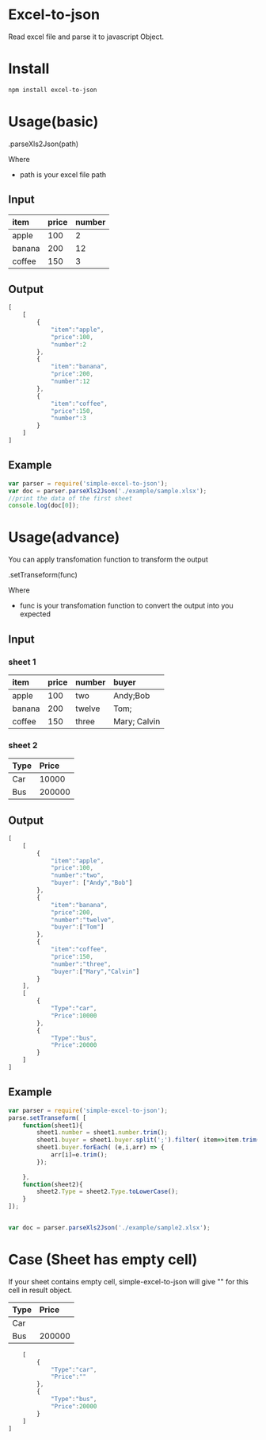 # Excel-to-json
Read excel file and parse it to javascript Object.

# Install

```sh
npm install excel-to-json
```

# Usage(basic) 

 .parseXls2Json(path)

 Where 
 *  path is your excel file path

## Input
| item | price | number |
| :------------- | :--------- | :------------- |
| apple |100 |2 |
| banana | 200 | 12 |
| coffee | 150| 3 |

## Output
```js
[
    [
        {
            "item":"apple",
            "price":100,
            "number":2    
        },
        {
            "item":"banana",
            "price":200,
            "number":12
        },
        {
            "item":"coffee",
            "price":150,
            "number":3
        }
    ]
]
```

## Example
``` javascript
var parser = require('simple-excel-to-json');
var doc = parser.parseXls2Json('./example/sample.xlsx');
//print the data of the first sheet
console.log(doc[0]);
```



# Usage(advance)

You can apply transfomation function to transform the output 

.setTranseform(func)

Where
*   func is your transfomation function to convert the output into you expected 

## Input

### sheet 1

| item | price | number | buyer |
| :------------- | :--------- | :------------- | :---------- |
| apple | 100 | two | Andy;Bob |
| banana | 200 | twelve | Tom; |
| coffee| 150 |          three | Mary; Calvin |

### sheet 2

|Type|Price|
| :------------- | :--------- |
|Car|10000|
|Bus|200000|

## Output

```js
[
    [
        {
            "item":"apple",
            "price":100,
            "number":"two",
            "buyer": ["Andy","Bob"]    
        },
        {
            "item":"banana",
            "price":200,
            "number":"twelve",
            "buyer":["Tom"]
        },
        {
            "item":"coffee",
            "price":150,
            "number":"three",
            "buyer":["Mary","Calvin"]
        }
    ],
    [
        {
            "Type":"car",
            "Price":10000
        },
        {
            "Type":"bus",
            "Price":20000
        }
    ]
]

```

##  Example

``` javascript
var parser = require('simple-excel-to-json');
parse.setTranseform( [
    function(sheet1){
        sheet1.number = sheet1.number.trim();
        sheet1.buyer = sheet1.buyer.split(';').filter( item=>item.trim()!=='');
        sheet1.buyer.forEach( (e,i,arr) => {
            arr[i]=e.trim();
        });     
   
    },
    function(sheet2){
        sheet2.Type = sheet2.Type.toLowerCase();
    }        
]);


var doc = parser.parseXls2Json('./example/sample2.xlsx');

```

#   Case (Sheet has empty cell)
If your sheet contains empty cell, simple-excel-to-json will give "" for this cell in result object.

|Type|Price|
| :------------- | :--------- |
|Car||
|Bus|200000|

```js
    [
        {
            "Type":"car",
            "Price":""
        },
        {
            "Type":"bus",
            "Price":20000
        }
    ]
]

```


